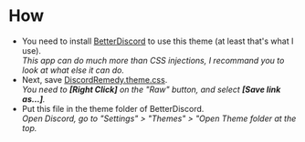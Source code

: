 # How
* You need to install [BetterDiscord](https://betterdiscord.net/home/) to use this theme (at least that's what I use).<br>
*This app can do much more than CSS injections, I recommand you to look at what else it can do.*
* Next, save [DiscordRemedy.theme.css](https://github.com/Yolanare/Remedy-Suite/blob/master/R-Discord/DiscordRemedy.theme.css).<br>
*You need to **[Right Click]** on the "Raw" button, and select **[Save link as...]**.*
* Put this file in the theme folder of BetterDiscord.<br>
*Open Discord, go to "Settings" > "Themes" > "Open Theme folder at the top.*
